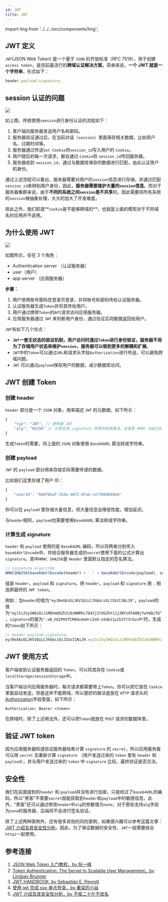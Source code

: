 ```yaml
---
id: JWT
title: JWT
---
```


import Img from '../../../src/components/Img';

## JWT 定义

`JWT`(JSON Web Token) 是一个基于 `JSON` 的开放标准（RFC 7519），用于创建`access token`，是目前最流行的**跨域认证解决方案**。简单来说，**一个 JWT 就是一个字符串**，形式如下：

```js
header.payload.signature;
```

## session 认证的问题

<Img w="430" legend="session认证模型" src="https://cosmos-x.oss-cn-hangzhou.aliyuncs.com/20200218233629.png" />

如上图，传统使用`seesion`进行身份认证的流程如下：

1. 客户端向服务器发送用户名和密码。
2. 服务器验证通过后，在当前对话（`session`）里面保存相关数据，比如用户名、过期时间等。
3. 服务器通过传送`Set-Cookie`将`session_id`写入用户的 `Cookie`。
4. 用户随后的每一次请求，都会通过 `Cookie`将 `session_id`传回服务器。
5. 服务器收到 `session_id`，通过与数据库保存的数据进行匹配，由此认证用户的身份。

通过上述流程可以看出，服务器需要对用户的`session`信息进行存储，并通过匹配`session_id`来辨别用户身份，因此，**服务器需要维护大量的`session`信息**。而对于服务器集群来说，由于**不同的系统之间`session`是不共享**的，因此需要将所有系统的`session`做抽象处理，大大的加大了开发难度。

除此之外，我们知道**`cookie`是不能够跨域的**，也就是上面的模型对于不同域名的应用并不适用。

## 为什么使用 JWT

<Img w="430" legend="JWT-Token认证流程" src="https://cosmos-x.oss-cn-hangzhou.aliyuncs.com/qh2bq2.png" />

如图所示，存在 3 个角色：

- Authentication server （认证服务器）
- user（用户）
- app server （应用服务器）

**步骤：**

1. 用户使用账号密码在登录页登录，并将账号和密码传给认证服务器。
2. 认证服务器生成`Token`并将其传给用户。
3. 用户通过携带`Token`的`API`请求访问应用服务器。
4. 应用服务器通过 `JWT` 来判断用户身份，通过验证后将数据返回给用户。

`JWT`有如下几个优点：

- **`JWT`一套无状态的验证机制，用户访问时通过`Token`进行身份验证，服务器不用为了存储用户状态来维护`session`，服务器可以做到更多的解耦和扩展**。
- `JWT`中的`Token`可以通过`URL`和请求头字段`Authorization`进行传送，可以避免跨域问题。
- `JWT` 可以通过`payload`保存用户的数据，减少数据库访问。

## JWT 创建 Token

### 创建 header

`header` 部分是一个 `JSON` 对象，用来描述 `JWT` 的元数据，如下所示：

```js
{
    "typ": "JWT", // 表明是 JWT
    "alg": "HS256" // 代表生成 signature 所用的哈希算法，这里是 HMAC-SHA256
}
```

生成`Token`时需要，将上面的 `JSON` 对象使用 `Base64URL` 算法转成字符串。

### 创建 payload

`JWT` 的 `payload` 部分用来存放实际需要传递的数据。

比如我们这里存储了用户 ID：

```js
{
    "userId": "b08f86af-35da-48f2-8fab-cef3904660bd"
}
```

你可以在 `payload` 里存储大量信息，但大量信息会降低性能，增加延迟。

与`header`相同，`payload`也需要使用`Base64URL` 算法转成字符串。

### 计算生成 signature

`header` 和 `payload` 使用的是 `Base64URL` 编码，所以将两者分别传入`base64UrlEncode`中，并结合服务器生成的`secret`使用下面的公式计算出`signature`。其中`HMAC SHA256`是 `Header` 里面默认指定的签名算法。

```js
// signature algorithm
HMACSHA256(base64UrlEncode(header) + '.' + base64UrlEncode(payload), secret);
```

组装 `header`，`payload` 和 `signature`。把 `header`，`payload` 和 `signature` 用 `.` 相连即最终的 `JWT token`。

例如：当`header`的值为`"eyJ0eXAiOiJKV1QiLCJhbGciOiJIUzI1NiJ9"`，`payload`的值为`"eyJ1c2VySWQiOiJiMDhmODZhZi0zNWRhLTQ4ZjItOGZhYi1jZWYzOTA0NjYwYmQifQ"`，`signature`的值为`"-xN_h82PHVTCMA9vdoHrcZxH-x5mb11y1537t3rGzcM"`时，生成的`Token`如下所示：

```js
// header.payload.signature;
eyJ0eXAiOiJKV1QiLCJhbGciOiJIUzI1NiJ9.eyJ1c2VySWQiOiJiMDhmODZhZi0zNWRhLTQ4ZjItOGZhYi1jZWYzOTA0NjYwYmQifQ.-xN_h82PHVTCMA9vdoHrcZxH-x5mb11y1537t3rGzcM
```

## JWT 使用方式

客户端收到认证服务器返回的 `Token`，可以将其存在 `Cookie`或`localStorage/sessionStorage`中。

当客户端访问应用服务器时，每次请求都需要带上`Token`。你可以把它放在 `Cookie` 里面自动发送，但是这样不能跨域，所以更好的做法是放在 `HTTP` 请求头的[Authorization](/docs/http/4.http-headers/request-header#authorization)字段里面，如下所示：

```
Authorization: Bearer <token>
```

在跨域时，除了上述用法外，还可以把`Token`就放在 `POST` 请求的数据体里。

## 验证 JWT token

因为应用服务器知道验证服务器哈希计算 `signature` 的 `secret`，所以应用服务器可以用 `secret` 去重新计算 `signature` （用户发送过来的 `token` 里有 `header` 和 `payload`），并与用户发送过来的 `token` 中 `signature` 比较，最终验证是否合法。

## 安全性

我们在前面提到的`header` 和 `payload`并没有进行加密，只是经过了`base64URL`的编码，所以“黑客”不需要`secret`就能获取到`header`和`payload`中的敏感信息。此外，“黑客”还可以通过修改`header`中`alg`的参数值为`none`，对于那些支持`alg`字段为`none`的服务器，后端将不会进行签名验证。

除了上述两种案例外，还有很多其他的风险案例，如果感兴趣可以参考这篇文章：[JWT 介绍及其安全性分析](https://www.freebuf.com/vuls/219056.html)。因此，为了保证数据的安全性，`JWT`一般需要结合`https`一起使用。

## 参考连接

1. [JSON Web Token 入门教程，by 阮一峰](http://www.ruanyifeng.com/blog/2018/07/json_web_token-tutorial.html)
2. [Token Authentication: The Secret to Scalable User Management，by Lindsay Brunner](https://stormpath.com/blog/token-authentication-scalable-user-mgmt)
3. [JWT HANDBOOK, by Sebastián E. Peyrott](https://www.fomasgroup.com/Portals/0/MgmNewsDocuments/jwt-handbook.pdf)
4. [使用 jwt 完成 sso 单点登录，by 秦梁的小站](https://bestqliang.com/2018/06/02/%E4%BD%BF%E7%94%A8jwt%E5%AE%8C%E6%88%90sso%E5%8D%95%E7%82%B9%E7%99%BB%E5%BD%95/)
5. [JWT 介绍及其安全性分析，by 不瘦二十斤不改名](https://www.freebuf.com/vuls/219056.html)
